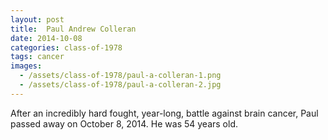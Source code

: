 ```yaml
---
layout: post
title:  Paul Andrew Colleran
date: 2014-10-08
categories: class-of-1978
tags: cancer
images:
  - /assets/class-of-1978/paul-a-colleran-1.png
  - /assets/class-of-1978/paul-a-colleran-2.jpg
---
```

After an incredibly hard fought, year-long, battle against brain cancer, Paul passed away on October 8, 2014. He was 54 years old.
